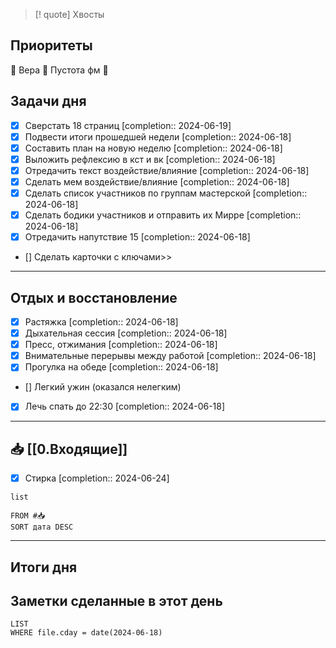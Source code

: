 > [! quote] Хвосты
> 

## Приоритеты
🔴 Вера
🔴 Пустота фм
🔴

## Задачи дня
- [x] Сверстать 18 страниц  [completion:: 2024-06-19]
- [x] Подвести итоги прошедшей недели  [completion:: 2024-06-18]
- [x] Составить план на новую неделю  [completion:: 2024-06-18]
- [x] Выложить рефлексию в кст и вк  [completion:: 2024-06-18]
- [x] Отредачить текст воздействие/влияние  [completion:: 2024-06-18]
- [x] Сделать мем воздействие/влияние  [completion:: 2024-06-18]
- [x] Сделать список участников по группам мастерской  [completion:: 2024-06-18]
- [x] Сделать бодики участников и отправить их Мирре  [completion:: 2024-06-18]
- [x] Отредачить напутствие 15  [completion:: 2024-06-18]
- [] Сделать карточки с ключами>>

---
## Отдых и восстановление
- [x] Растяжка  [completion:: 2024-06-18]
- [x] Дыхательная сессия  [completion:: 2024-06-18]
- [x] Пресс, отжимания  [completion:: 2024-06-18]
- [x] Внимательные перерывы между работой  [completion:: 2024-06-18]
- [x] Прогулка на обеде  [completion:: 2024-06-18]
- [] Легкий ужин (оказался нелегким) 
- [x] Лечь спать до 22:30  [completion:: 2024-06-18]

---
## 📥 [[0.Входящие]]
- [x] Стирка  [completion:: 2024-06-24]



```dataview
list
	
FROM #📥
SORT дата DESC
```


---
## Итоги дня





## Заметки сделанные в этот день
```dataview
LIST
WHERE file.cday = date(2024-06-18)
```

